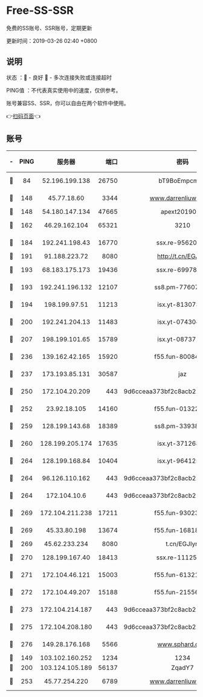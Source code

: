 # Free-SS-SSR

免费的SS账号、SSR账号，定期更新

更新时间：2019-03-26 02:40 +0800

## 说明

状态     ：🙂 - 良好 🙁 - 多次连接失败或连接超时

PING值   ：不代表真实使用中的速度，仅供参考。

账号兼容SS、SSR，你可以自由在两个软件中使用。

👉[扫码页面](https://liesauer.github.io/Free-SS-SSR/)👈

## 账号

|-|PING|服务器|端口|密码|加密方式|区域|
|:----:|:----:|:-----:|-----:|:----:|:----:|:----:|
|🙂|84|52.196.199.138|26750|bT9BoEmpcmP7|aes-256-cfb|JP|
|🙂|148|45.77.18.60|3344|www.darrenliuwei.com|aes-256-cfb|JP|
|🙂|148|54.180.147.134|47665|apext2019001|chacha20|KR|
|🙂|162|46.29.162.104|65321|3210|aes-256-ctr|RU|
|🙂|184|192.241.198.43|16770|ssx.re-95620121|aes-256-cfb|US|
|🙂|191|91.188.223.72|8080|http://t.cn/EGJIyrl|rc4-md5|RU|
|🙂|193|68.183.175.173|19436|ssx.re-69978912|aes-256-cfb|US|
|🙂|193|192.241.196.132|12107|ss8.pm-77607879|aes-256-cfb|US|
|🙂|194|198.199.97.51|11213|isx.yt-81307363|aes-256-cfb|US|
|🙂|200|192.241.204.13|11483|isx.yt-07430483|aes-256-cfb|US|
|🙂|207|198.199.101.65|15789|isx.yt-08737172|aes-256-cfb|US|
|🙂|236|139.162.42.165|15920|f55.fun-80084282|aes-256-cfb|SG|
|🙂|237|173.193.85.131|30587|jaz|aes-256-cfb|US|
|🙂|250|172.104.20.209|443|9d6cceaa373bf2c8acb22e60b6a58be6|aes-256-cfb|US|
|🙂|252|23.92.18.105|14160|f55.fun-01322575|aes-256-cfb|US|
|🙂|259|128.199.143.68|18389|ss8.pm-33938074|aes-256-cfb|SG|
|🙂|260|128.199.205.174|17635|isx.yt-37126859|aes-256-cfb|SG|
|🙂|264|128.199.168.84|10404|isx.yt-96412593|aes-256-cfb|SG|
|🙂|264|96.126.110.162|443|9d6cceaa373bf2c8acb22e60b6a58be6|aes-256-cfb|US|
|🙂|264|172.104.10.6|443|9d6cceaa373bf2c8acb22e60b6a58be6|aes-256-cfb|US|
|🙂|269|172.104.211.238|17211|f55.fun-93023249|aes-256-cfb|US|
|🙂|269|45.33.80.198|13674|f55.fun-16818858|aes-256-cfb|US|
|🙂|269|45.62.233.234|8080|t.cn/EGJIyrl|rc4-md5|CA|
|🙂|270|128.199.167.40|18413|ssx.re-11125566|aes-256-cfb|SG|
|🙂|271|172.104.46.121|15003|f55.fun-61321984|aes-256-cfb|SG|
|🙂|272|172.104.49.207|15188|f55.fun-21556723|aes-256-cfb|SG|
|🙂|273|172.104.214.187|443|9d6cceaa373bf2c8acb22e60b6a58be6|aes-256-cfb|US|
|🙂|275|172.104.208.180|443|9d6cceaa373bf2c8acb22e60b6a58be6|aes-256-cfb|US|
|🙂|276|149.28.176.168|5566|www.sphard.com|aes-256-cfb|AU|
|🙂|149|103.102.160.252|1234|1234|rc4-md5|JP|
|🙂|200|103.124.105.189|56137|ZqadY7|chacha20|CN|
|🙂|253|45.77.254.220|6789|www.darrenliuwei.com|aes-256-cfb|SG|
